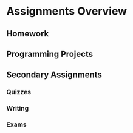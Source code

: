 # Assignments Overview

## Homework

## Programming Projects

## Secondary Assignments

### Quizzes

### Writing

### Exams
